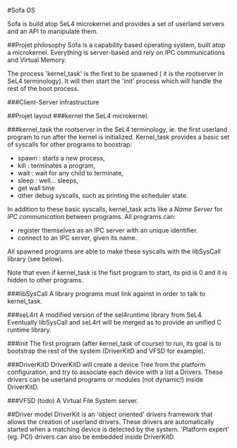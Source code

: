 #Sofa OS

Sofa is build atop SeL4 microkernel and provides a set of userland servers and an API to manipulate them.

##Projet philosophy
Sofa is a capability based operating system, built atop a microkernel. Everything is server-based and rely on IPC communications and Virtual Memory.  

The process 'kernel_task' is the first to be spawned ( it is the rootserver in SeL4 terminology). It will then start the 'init' process which will handle the rest of the boot process.

###Client-Server infrastructure 


##Projet layout
###kernel
the SeL4 microkernel.

###kernel_task
the rootserver in the SeL4 terminology, ie. the first userland program to run after the kernel is initialized. Kernel_task provides a basic set of syscalls for other programs to boostrap:

* spawn : starts a new process,
* kill : terminates a program,
* wait : wait for any child to terminate,
* sleep : well... sleeps,
* get wall time
* other debug syscalls, such as printing the scheduler state.



In addition to these basic syscalls, kernel_task acts like a _Name Server_ for _IPC communication_ between programs. All programs can:

* register themselves as an IPC server with an unique identifier.
* connect to an IPC server, given its name.

All spawned programs are able to make these syscalls with the libSysCall library (see below).

Note that even if kernel_task is the fisrt program to start, its pid is 0 and it is hidden to other programs.

###libSysCall
A library programs must link against in order to talk to kernel_task. 

###seL4rt
A modified version of the sel4runtime library from SeL4. Eventually libSysCall and seL4rt will be merged as to provide an unified C runtime library.

###init
The first program (after kernel_task of course) to run, its goal is to bootstrap the rest of the system (DriverKitD and VFSD for example).

###DriverKitD
DriverKitD will create a device Tree from the platform configuration, and try to associate each device with a list a Drivers. These drivers can be userland programs or modules (not dynamic!) inside DriverKitD. 

###VFSD (todo)
A Virtual File System server.


##Driver model
DriverKit is an 'object oriented' drivers framework that allows the creation of userland drivers. These drivers are automatically started when a matching device is detected by the system. 'Platform expert' (eg. PCI) drivers can also be embedded inside DriverKitD.